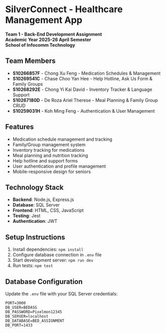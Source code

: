 # SilverConnect - Healthcare Management App

**Team 1 - Back-End Development Assignment**  
**Academic Year 2025-26 April Semester**  
**School of Infocomm Technology**

## Team Members
- **S10266857F** - Chong Xu Feng - Medication Schedules & Management
- **S10269541C** - Chase Choo Yan Hee - Help Hotline, Ask Us Form & Family Groups  
- **S10268292E** - Chong Yi Kai David - Inventory Tracker & Language Support
- **S10267180D** - De Roza Ariel Therese - Meal Planning & Family Group CRUD
- **S10259031H** - Koh Ming Feng - Authentication & User Management

## Features
- Medication schedule management and tracking
- Family/Group management system
- Inventory tracking for medications
- Meal planning and nutrition tracking
- Help hotline and support forms
- User authentication and profile management
- Mobile-responsive design for seniors

## Technology Stack
- **Backend**: Node.js, Express.js
- **Database**: SQL Server
- **Frontend**: HTML, CSS, JavaScript
- **Testing**: Jest
- **Authentication**: JWT

## Setup Instructions
1. Install dependencies: `npm install`
2. Configure database connection in `.env` file
3. Start development server: `npm run dev`
4. Run tests: `npm test`

## Database Configuration
Update the `.env` file with your SQL Server credentials:
```
PORT=3000
DB_USER=BEDASG
DB_PASSWORD=Pixelmon12345
DB_SERVER=localhost
DB_DATABASE=BED_ASSIGNMENT
DB_PORT=1433
```